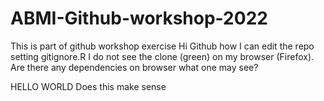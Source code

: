 # ABMI-Github-workshop-2022
This is part of github workshop exercise
Hi Github
how I can edit the repo setting gitignore.R
I do not see the clone (green) on my browser (Firefox). Are there any dependencies 
on browser what one may see?

HELLO WORLD
Does this make sense
